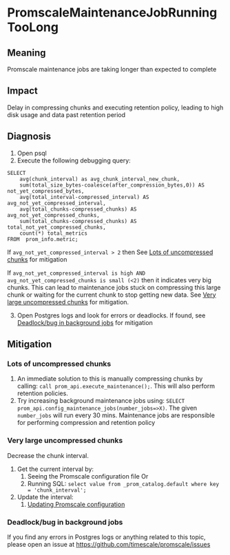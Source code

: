 # PromscaleMaintenanceJobRunningTooLong

## Meaning

Promscale maintenance jobs are taking longer than expected to complete

## Impact

Delay in compressing chunks and executing retention policy, leading to high disk usage and data past retention period

## Diagnosis
1. Open psql
2. Execute the following debugging query:

```postgresql
SELECT
    avg(chunk_interval) as avg_chunk_interval_new_chunk,
    sum(total_size_bytes-coalesce(after_compression_bytes,0)) AS not_yet_compressed_bytes,
    avg(total_interval-compressed_interval) AS avg_not_yet_compressed_interval,     
    avg(total_chunks-compressed_chunks) AS avg_not_yet_compressed_chunks,
    sum(total_chunks-compressed_chunks) AS total_not_yet_compressed_chunks,
    count(*) total_metrics
FROM  prom_info.metric;
```

If `avg_not_yet_compressed_interval > 2` then See [Lots of uncompressed chunks](#lots-of-uncompressed-chunks) for mitigation

If `avg_not_yet_compressed_interval is high AND avg_not_yet_compressed_chunks is small (<2)` then it indicates very big chunks.
This can lead to maintenance jobs stuck on compressing this large chunk or waiting for the current chunk to stop getting new data.
See [Very large uncompressed chunks](#very-large-uncompressed-chunks) for mitigation.

3. Open Postgres logs and look for errors or deadlocks. If found, see [Deadlock/bug in background jobs](#deadlockbug-in-background-jobs) for mitigation

## Mitigation

### Lots of uncompressed chunks
1. An immediate solution to this is manually compressing chunks by calling: `call prom_api.execute_maintenance();`. This will also perform retention policies.
2. Try increasing background maintenance jobs using: `SELECT prom_api.config_maintenance_jobs(number_jobs=>X)`. The given `number_jobs` will run every 30 mins. Maintenance jobs are responsible for performing compression and retention policy

### Very large uncompressed chunks

Decrease the chunk interval.

1. Get the current interval by:
   1. Seeing the Promscale configuration file
      Or
   2. Running SQL: `select value from _prom_catalog.default where key = 'chunk_interval';`
2. Update the interval:
   1. [Updating Promscale configuration](https://github.com/timescale/promscale/blob/master/docs/dataset.md)

### Deadlock/bug in background jobs

If you find any errors in Postgres logs or anything related to this topic, please open an issue at https://github.com/timescale/promscale/issues
